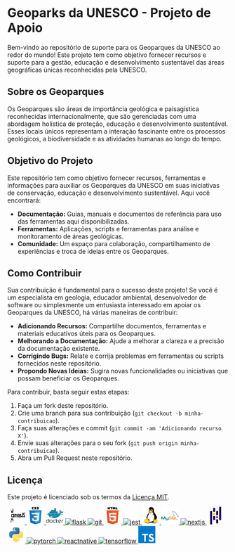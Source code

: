 # Geoparks da UNESCO - Projeto de Apoio

Bem-vindo ao repositório de suporte para os Geoparques da UNESCO ao redor do mundo! Este projeto tem como objetivo fornecer recursos e suporte para a gestão, educação e desenvolvimento sustentável das áreas geográficas únicas reconhecidas pela UNESCO.

## Sobre os Geoparques

Os Geoparques são áreas de importância geológica e paisagística reconhecidas internacionalmente, que são gerenciadas com uma abordagem holística de proteção, educação e desenvolvimento sustentável. Esses locais únicos representam a interação fascinante entre os processos geológicos, a biodiversidade e as atividades humanas ao longo do tempo.

## Objetivo do Projeto

Este repositório tem como objetivo fornecer recursos, ferramentas e informações para auxiliar os Geoparques da UNESCO em suas iniciativas de conservação, educação e desenvolvimento sustentável. Aqui você encontrará:

- **Documentação:** Guias, manuais e documentos de referência para uso das ferramentas aqui disponibilizadas.
- **Ferramentas:** Aplicações, scripts e ferramentas para análise e monitoramento de áreas geológicas.
- **Comunidade:** Um espaço para colaboração, compartilhamento de experiências e troca de ideias entre os Geoparques.

## Como Contribuir

Sua contribuição é fundamental para o sucesso deste projeto! Se você é um especialista em geologia, educador ambiental, desenvolvedor de software ou simplesmente um entusiasta interessado em apoiar os Geoparques da UNESCO, há várias maneiras de contribuir:

- **Adicionando Recursos:** Compartilhe documentos, ferramentas e materiais educativos úteis para os Geoparques.
- **Melhorando a Documentação:** Ajude a melhorar a clareza e a precisão da documentação existente.
- **Corrigindo Bugs:** Relate e corrija problemas em ferramentas ou scripts fornecidos neste repositório.
- **Propondo Novas Ideias:** Sugira novas funcionalidades ou iniciativas que possam beneficiar os Geoparques.

Para contribuir, basta seguir estas etapas:

1. Faça um fork deste repositório.
2. Crie uma branch para sua contribuição (`git checkout -b minha-contribuicao`).
3. Faça suas alterações e commit (`git commit -am 'Adicionando recurso X'`).
4. Envie suas alterações para o seu fork (`git push origin minha-contribuicao`).
5. Abra um Pull Request neste repositório.

## Licença

Este projeto é licenciado sob os termos da [Licença MIT](LICENSE).

<p align="left">
    <a href="https://canvasjs.com" target="_blank" rel="noreferrer">
        <img src="https://raw.githubusercontent.com/Hardik0307/Hardik0307/master/assets/canvasjs-charts.svg" alt="canvasjs" width="40" height="40"/>
    </a>
    <a href="https://www.w3schools.com/css/" target="_blank" rel="noreferrer">
        <img src="https://raw.githubusercontent.com/devicons/devicon/master/icons/css3/css3-original-wordmark.svg" alt="css3" width="40" height="40"/> 
    </a> 
    <a href="https://www.docker.com/" target="_blank" rel="noreferrer">
        <img src="https://raw.githubusercontent.com/devicons/devicon/master/icons/docker/docker-original-wordmark.svg" alt="docker" width="40" height="40"/>
    </a>
    <a href="https://flask.palletsprojects.com/" target="_blank" rel="noreferrer">
        <img src="https://www.vectorlogo.zone/logos/pocoo_flask/pocoo_flask-icon.svg" alt="flask" width="40" height="40"/>
    </a>
    <a href="https://git-scm.com/" target="_blank" rel="noreferrer">
        <img src="https://www.vectorlogo.zone/logos/git-scm/git-scm-icon.svg" alt="git" width="40" height="40"/>
    </a>
    <a href="https://www.w3.org/html/" target="_blank" rel="noreferrer">
        <img src="https://raw.githubusercontent.com/devicons/devicon/master/icons/html5/html5-original-wordmark.svg" alt="html5" width="40" height="40"/>
    </a>
    <a href="https://jestjs.io" target="_blank" rel="noreferrer">
        <img src="https://www.vectorlogo.zone/logos/jestjsio/jestjsio-icon.svg" alt="jest" width="40" height="40"/>
    </a>
    <a href="https://www.linux.org/" target="_blank" rel="noreferrer">
        <img src="https://raw.githubusercontent.com/devicons/devicon/master/icons/linux/linux-original.svg" alt="linux" width="40" height="40"/>
    </a>
    <a href="https://www.mysql.com/" target="_blank" rel="noreferrer">
        <img src="https://raw.githubusercontent.com/devicons/devicon/master/icons/mysql/mysql-original-wordmark.svg" alt="mysql" width="40" height="40"/>
    </a>
    <a href="https://nextjs.org/" target="_blank" rel="noreferrer">
        <img src="https://cdn.worldvectorlogo.com/logos/nextjs-2.svg" alt="nextjs" width="40" height="40"/>
    </a>
    <a href="https://pandas.pydata.org/" target="_blank" rel="noreferrer">
        <img src="https://raw.githubusercontent.com/devicons/devicon/2ae2a900d2f041da66e950e4d48052658d850630/icons/pandas/pandas-original.svg" alt="pandas" width="40" height="40"/>
    </a>
    <a href="https://www.python.org" target="_blank" rel="noreferrer">
        <img src="https://raw.githubusercontent.com/devicons/devicon/master/icons/python/python-original.svg" alt="python" width="40" height="40"/>
    </a>
    <a href="https://pytorch.org/" target="_blank" rel="noreferrer">
        <img src="https://www.vectorlogo.zone/logos/pytorch/pytorch-icon.svg" alt="pytorch" width="40" height="40"/>
    </a>
    <a href="https://reactnative.dev/" target="_blank" rel="noreferrer">
        <img src="https://reactnative.dev/img/header_logo.svg" alt="reactnative" width="40" height="40"/>
    </a>
    <a href="https://www.tensorflow.org" target="_blank" rel="noreferrer">
        <img src="https://www.vectorlogo.zone/logos/tensorflow/tensorflow-icon.svg" alt="tensorflow" width="40" height="40"/>
    </a>
    <a href="https://www.typescriptlang.org/" target="_blank" rel="noreferrer">
        <img src="https://raw.githubusercontent.com/devicons/devicon/master/icons/typescript/typescript-original.svg" alt="typescript" width="40" height="40"/>
    </a>
</p>

